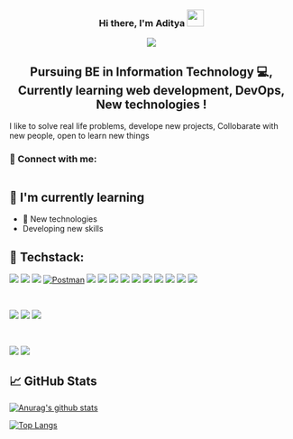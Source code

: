 <div id ="header" align="center">
<h3>
  Hi there, I'm Aditya
  <img src="https://media.giphy.com/media/hvRJCLFzcasrR4ia7z/giphy.gif" width="30px"/>
</h3>
</div>
<div id ="header" align = "center">
  <img src="https://media.giphy.com/media/qgQUggAC3Pfv687qPC/giphy.gif">
</div>
<h2 align="center">
Pursuing BE in Information Technology 💻, Currently learning web development, DevOps, New technologies !
</h2> 

I like to solve real life problems, develope new projects, Collobarate with new people, open to learn new things

### 🤝 Connect with me:
<div id = "badges">
  <a href="https://www.linkedin.com/in/aditya-paranjape9249"
  <img src="https://img.shields.io/badge/LinkedIn-blue?style=for-the-badge&logo=linkedin&logoColor=white" alt="LinkedIn Badge"/>
</a>
</div>
  <img src="https://komarev.com/ghpvc/?username=adityaparanjape24&style=flat-square&color=blue" alt=""/>
</br>

## 🌱 I'm currently learning

- 📱 New technologies
- Developing new skills

## 💼 Techstack:

![](https://img.shields.io/badge/badge-Python-informational?style=flat&logo=react&color=61DAFB)
![](https://img.shields.io/badge/badge-C++-informational?style=flat&logo=Redux&color=764ABC)
![](https://img.shields.io/badge/badge-AWS-informational?style=flat&logo=react&color=61DAFB)
[![Postman](https://img.shields.io/badge/postman-orange?style=for-the-badge&logo=postman&logoColor=black)](https://www.postman.com/)
![](https://img.shields.io/badge/Code-NodeJS-informational?style=flat&logo=react&color=61DAFB)
![](https://img.shields.io/badge/Code-ExpressJS-informational?style=flat&logo=react&color=61DAFB)
![](https://img.shields.io/badge/Code-Docker-informational?style=flat&logo=react&color=61DAFB)
![](https://img.shields.io/badge/Code-Bootstrap-informational?style=flat&logo=react&color=61DAFB)
![](https://img.shields.io/badge/Code-MongoDB-informational?style=flat&logo=react&color=61DAFB)
![](https://img.shields.io/badge/Code-SQL-informational?style=flat&logo=react&color=61DAFB)
![](https://img.shields.io/badge/Code-Linux-informational?style=flat&logo=react&color=61DAFB)
![](https://img.shields.io/badge/Code-JavaScript-informational?style=flat&logo=JavaScript&color=F7DF1E)
![](https://img.shields.io/badge/Code-HTML5-informational?style=flat&logo=HTML5&color=E34F26)
![](https://img.shields.io/badge/Code-SQLite-informational?style=flat&logo=SQLite&color=003B57)

</br>

![](https://img.shields.io/badge/Style-Bootstrap-informational?style=flat&logo=Bootstrap&color=7952B3)
![](https://img.shields.io/badge/Style-CSS3-informational?style=flat&logo=CSS3&color=1572B6)
![](https://img.shields.io/badge/Style-styled--components-informational?style=flat&logo=styled-components&color=DB7093)


</br>

![](https://img.shields.io/badge/Tools-Git-informational?style=flat&logo=Git&color=F05032)
![](https://img.shields.io/badge/Tools-GitHub-informational?style=flat&logo=GitHub&color=181717)


## 📈 GitHub Stats 

[![Anurag's github stats](https://github-readme-stats.vercel.app/api?username=adityaparanjape24)](https://github.com/adityaparanjape24)

[![Top Langs](https://github-readme-stats.vercel.app/api/top-langs/?username=adityaparanjape24&layout=compact)](https://github.com/adityaparanjape24)





